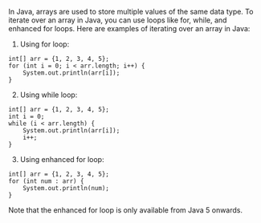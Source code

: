 In Java, arrays are used to store multiple values of the same data type. To iterate over an array in Java, you can use loops like for, while, and enhanced for loops. Here are examples of iterating over an array in Java:

1. Using for loop:

```
int[] arr = {1, 2, 3, 4, 5};
for (int i = 0; i < arr.length; i++) {
    System.out.println(arr[i]);
}
```

2. Using while loop:

```
int[] arr = {1, 2, 3, 4, 5};
int i = 0;
while (i < arr.length) {
    System.out.println(arr[i]);
    i++;
}
```

3. Using enhanced for loop:

```
int[] arr = {1, 2, 3, 4, 5};
for (int num : arr) {
    System.out.println(num);
}
```

Note that the enhanced for loop is only available from Java 5 onwards.